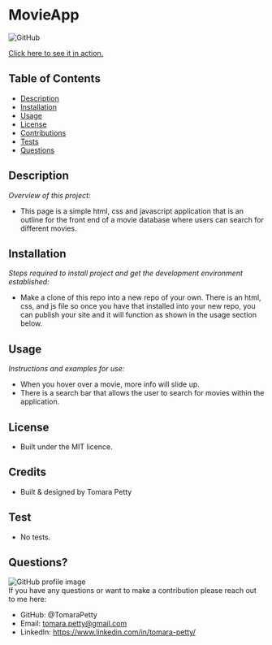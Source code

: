 # MovieApp
  
![GitHub](https://img.shields.io/badge/license-MIT-green)

<a href="https://tomarapetty.github.io/MovieApp/">Click here to see it in action.</a>

## Table of Contents
* [Description](#description)
* [Installation](#installation)
* [Usage](#usage)
* [License](#license)
* [Contributions](#contributions)
* [Tests](#tests)
* [Questions](#questions)

## Description 
*Overview of this project:* 
* This page is a simple html, css and javascript application that is an outline for the front end of a movie database where users can search for different movies.   

## Installation
*Steps required to install project and get the development environment established:*
* Make a clone of this repo into a new repo of your own. There is an html, css, and js file so once you have that installed into your new repo, you can publish your site and it will function as shown in the usage section below.

## Usage
*Instructions and examples for use:* 
* When you hover over a movie, more info will slide up.
* There is a search bar that allows the user to search for movies within the application.

## License 
* Built under the MIT licence.

## Credits
* Built & designed by Tomara Petty

## Test
* No tests.

## Questions?
<img src="https://avatars.githubusercontent.com/u/65513543?s=460&u=20bf726727263d5c2cb42b357ae261aff2a38e6e&v=4" alt="GitHub profile image">
<br>
If you have any questions or want to make a contribution please reach out to me here: 

* GitHub: @TomaraPetty 
* Email: tomara.petty@gmail.com
* LinkedIn: https://www.linkedin.com/in/tomara-petty/
